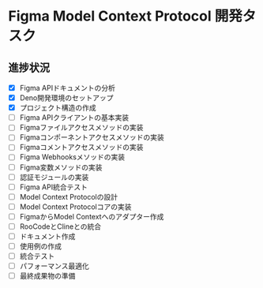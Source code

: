 # Figma Model Context Protocol 開発タスク

## 進捗状況

- [x] Figma APIドキュメントの分析
- [x] Deno開発環境のセットアップ
- [x] プロジェクト構造の作成
- [ ] Figma APIクライアントの基本実装
- [ ] Figmaファイルアクセスメソッドの実装
- [ ] Figmaコンポーネントアクセスメソッドの実装
- [ ] Figmaコメントアクセスメソッドの実装
- [ ] Figma Webhooksメソッドの実装
- [ ] Figma変数メソッドの実装
- [ ] 認証モジュールの実装
- [ ] Figma API統合テスト
- [ ] Model Context Protocolの設計
- [ ] Model Context Protocolコアの実装
- [ ] FigmaからModel Contextへのアダプター作成
- [ ] RooCodeとClineとの統合
- [ ] ドキュメント作成
- [ ] 使用例の作成
- [ ] 統合テスト
- [ ] パフォーマンス最適化
- [ ] 最終成果物の準備
